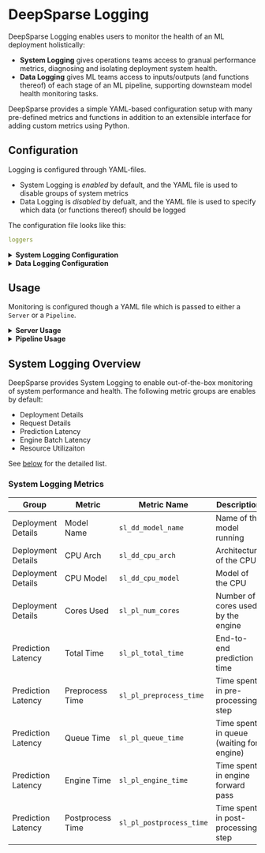 # DeepSparse Logging

DeepSparse Logging enables users to monitor the health of an ML deployment holistically:
- **System Logging** gives operations teams access to granual performance metrics, diagnosing and isolating deployment system health.
- **Data Logging** gives ML teams access to inputs/outputs (and functions thereof) of each stage of an ML pipeline, supporting downsteam model health monitoring tasks.

DeepSparse provides a simple YAML-based configuration setup with many pre-defined metrics and functions in addition to an extensible interface for adding custom metrics using Python.

## Configuration

Logging is configured through YAML-files. 
- System Logging is *enabled* by default, and the YAML file is used to disable groups of system metrics
- Data Logging is *disabled* by defualt, and the YAML file is used to specify which data (or functions thereof) should be logged

The configuration file looks like this:
```yaml
loggers
```

<details>
    <summary><b>System Logging Configuration</b></summary>
    </br>

System Logging is *enabled* by default. All metrics are [pre-defined](/README.md#system-logging-metrics). Users can disable System Logging globally or at the Group level by adding the following key-value pairs to a configuration file.

Example YAML snippit disabling all System Logging:

```yaml
system_logging: off
```

Example YAML snippit disabling at the Group Level:

```yaml
system_logging:
    deployment_details: off
    request_details: off
    prediction_latency: on 
    dynamic_batch_latency: off
    # resource_utilization: on      << note: omitted groups are turned on by default
```

</details>

<details>
    <summary><b>Data Logging Configuration</b></summary>
    </br>
    
Data Logging is *disabled* by default. Users can log functions of the inputs/outputs at each of the 4 stages of a `Pipeline`:

|Stage      |Pipeline Inputs    |Engine Inputs  |Engine Outputs     |Pipeline Outputs   |
|-----------|-------------------|---------------|-------------------|-------------------|
|Description|Inputs passed by user|Tensors passed to engine|Outputs from engine (logits)|Postprocessed output returned to user|
|`stage_id` |`pipeline_inputs`  |`engine_inputs`|`engine_outputs`   |`pipeline_outputs` |
    
The following format is used to apply a list of [pre-defined](link) and/or [custom functions](link) to a Pipeline Stage:
 
```yaml
stage_id:
  # first function
  - func:      # [REQUIRED STR] function identifier (built-in or path to custom)
    frequency: # [OPTIONAL INT] logging frequency (default: 1000 - logs once per 1000 predictions)
    target:    # [OPTIONAL STR] logger (default: all)
  # second function
  - func:
    frequency:
    target:
 ...
}
```

A tangible example YAML snippit is below:

```yaml
pipeline_inputs:
  - func: builtins/identity                   # pre-defined function (logs raw data)
    target: prometheus                        # only logs to prometheus
    frequency: 100                            # logs raw data once per 100 predictions
  - func: /path/to/logging_fns.py:my_fn       # custom function
    # frequency:                              # not specified, defaults to once per 1000 predictions
    # target:                                 # not specified, defaults to all loggers

engine_inputs:
  - func: builtins/channel-mean               # pre-defined function (logs per channel mean pixel)
    frequency: 10                             # logs channel-mean once per 10 predictions
    # target:                                 # not specified, defaults to all loggers

# engine_outputs:                             # not specified, so not logged
# pipeline_outputs:                           # not specified, so not logged
```
This configuration does the following at each stage of the Pipeline:
- *Pipeline Inputs*: Raw data (from the `identity` function) is logged to Prometheus once every 100 predictions and a custom function called `my_fn` is applied once every 1000 predictions and is logged to all loggers.
- *Engine Inputs*: The `channel-mean` function is applied once per 10 predictions and is logged to all loggers.
- *Engine Outputs*: No logging occurs at this stage
- *Pipeline Outputs*: No logging occurs at this stage

</details>



## Usage

Monitoring is configured though a YAML file which is passed to either a `Server` or a `Pipeline`.

<details> 
    <summary><b>Server Usage</b></summary>
    </br>

The DeepSparse server is launched from the CLI using the `deepsparse.server` command. By default, all system logging is enabled in the Prometheus format and exposed on port `8001`

For example, 
```bash
deepsparse.server --config config.yaml
```
</details>

<details> 
    <summary><b>Pipeline Usage</b></summary>
    </br>

`ManagerLogger` is initialized with the `config` argument, which is a path to a local configuration file, and is passed as the `logger` argument to a `Pipeline`. 

For example, with the QA pipeline:

```python
from deepsparse import Pipeline

# SparseZoo model stub or path to ONNX file
model_path = "zoo:nlp/question_answering/bert-base/pytorch/huggingface/squad/12layer_pruned80_quant-none-vnni"

# logger object referencing the local logging config file
logger = ManagerLogger(config="logging-config.yaml")

# pipeline instantiated with the config file
pipeline = Pipeline.create(
    task="question-answering",
    model_path=model_path,
    config="config.yaml"
)

my_name = qa_pipeline(question="What's my name?", context="My name is Snorlax")
```
</details>
   



## System Logging Overview

DeepSparse provides System Logging to enable out-of-the-box monitoring of system performance and health. The following metric groups are enables by default:
- Deployment Details
- Request Details
- Prediction Latency
- Engine Batch Latency
- Resource Utilizaiton

See [below](/README.md#system-logging-metrics) for the detailed list.


### System Logging Metrics

|Group              |Metric           |Metric Name              |Description                              |Granularity    |Usage  |Frequency      |
|-------------------|---------------- |-------------------------|-----------------------------------------|---------------|-------|---------------|
|Deployment Details |Model Name       |`sl_dd_model_name`       |Name of the model running                |Per Pipeline   |All    |1 hour         |
|Deployment Details |CPU Arch         |`sl_dd_cpu_arch`         |Architecture of the CPU                  |Per Server     |All    |1 hour         |
|Deployment Details |CPU Model        |`sl_dd_cpu_model`        |Model of the CPU                         |Per Server     |All    |1 hour         |
|Deployment Details |Cores Used       |`sl_pl_num_cores`        |Number of cores used by the engine       |Per Server     |All    |1 hour         |
|Prediction Latency |Total Time       |`sl_pl_total_time`       |End-to-end prediction time               |Per Pipeline   |All    |Per Prediction |
|Prediction Latency |Preprocess Time  |`sl_pl_preprocess_time`  |Time spent in pre-processing step        |Per Pipeline   |All    |Per Prediction |
|Prediction Latency |Queue Time       |`sl_pl_queue_time`       |Time spent in queue (waiting for engine) |Per Pipeline   |All    |Per Prediction |
|Prediction Latency |Engine Time      |`sl_pl_engine_time`      |Time spent in engine forward pass        |Per Pipeline   |All    |Per Prediction |
|Prediction Latency |Postprocess Time |`sl_pl_postprocess_time` |Time spent in post-processing step       |Per Pipeline   |All    |Per Prediction |



